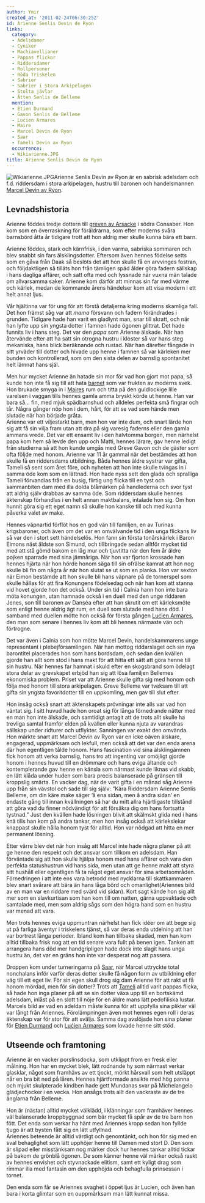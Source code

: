```yaml
---
author: Ymir
created_at: '2011-02-24T06:30:25Z'
id: Arienne Senlis Devin de Ryon
links:
  category:
  - Adelsdamer
  - Cyniker
  - Machiavellianer
  - Pappas flickor
  - Riddersdamer
  - Rollpersoner
  - Röda Triskelen
  - Sabrier
  - Sabrier i Stora Arkipelagen
  - Stolta jävlar
  - Ätten Senlis de Belleme
  mention:
  - Etien Durmand
  - Gavon Senlis de Belleme
  - Luċien Armares
  - Maire
  - Marcel Devin de Ryon
  - Saar
  - Tameli Devin av Ryon
  occurrence:
  - Wikiarienne.JPG
title: Arienne Senlis Devin de Ryon
---
```


![][1]Arienne Senlis Devin av Ryon är en sabrisk adelsdam och f.d. riddersdam i stora arkipelagen,
hustru till baronen och handelsmannen [Marcel Devin av Ryon].

Levnadshistoria
---------------

Arienne föddes tredje dottern till [greven av Arsacke] i södra Consaber. Hon kom som en överraskning
för föräldrarna, som efter moderns svåra barnsbörd åtta år tidigare trott att hon aldrig mer skulle
kunna bära ett barn.

Arienne föddes, stark och kärnfrisk, i den varma, sabriska sommaren och blev snabbt sin fars
älsklingsdotter. Eftersom även hennes födelse setts som en gåva från Daak så beslöts det att hon
skulle få en arvvinges fostran, och följdaktligen så tilläts hon från tämligen späd ålder göra
fadern sällskap i hans dagliga affärer, och satt ofta med och lyssnade när vuxna män talade om
allvarsamma saker. Arienne kom därför att minnas sin far med värme och kärlek, medan de kommande
årens händelser kom att visa modern i ett helt annat ljus.

Vår hjältinna var för ung för att förstå detaljerna kring moderns skamliga fall. Det hon främst såg
var att *mama* försvann och fadern förändrades i grunden. Tidigare hade han varit en gladlynt man,
snar till skratt, och när han lyfte upp sin yngsta dotter i famnen hade ögonen glittrat. Det hade
funnits liv i hans steg. Det var den *papa* som Arienne älskade. När han återvände efter att ha satt
sin otrogna hustru i kloster så var hans steg mekaniska, hans blick beräknande och rustad. När han
därefter fångade in sitt yrväder till dotter och hivade upp henne i famnen så var kärleken mer
bunden och kontrollerad, som om den sista delen av barnslig spontanitet helt lämnat hans själ.

Men hur mycket Arienne än hatade sin mor för vad hon gjort mot papa, så kunde hon inte få sig till
att hata [barnet] som var frukten av moderns svek. Hon brukade smyga in i [Maires] rum och titta på
den guldlockige lille varelsen i vaggan tills hennes gamla amma bryskt körde ut henne. Han var bara
så... fin, med mjuk spädbarnshud och alldeles perfekta små fingrar och tår. Några gånger nöp hon i
dem, hårt, för att se vad som hände men slutade när han började gråta.\
Arienne var ett viljestarkt barn, men hon var inte dum, och snart lärde hon sig att få sin vilja
fram utan att dra på sig varesig faderns eller den gamla ammans vrede. Det var ett ensamt liv i den
halvtomma borgen, men närhelst papa kom hem så levde den upp och Matti, hennes lärare, gav henne
ledigt från studierna så att hon kunde umgås med Greve Gavon och de gäster som ofta följde med
honom. Arienne var 11 år gammal när det bestämdes att hon skulle få en riddersdams utbildning. Båda
hennes äldre systrar var gifta, Tameli så sent som året före, och nyheten att hon inte skulle
tvingas in i samma öde kom som en lättnad. Hon hade nyss sett den glada och spralliga Tameli
förvandlas från en busig, flirtig ung flicka till en tyst och sammanbiten dam med illa dolda
blåmärken på handlederna och svor tyst att aldrig själv drabbas av samma öde. Som riddersdam skulle
hennes äktenskap förhandlas i en helt annan maktbalans, intalade hon sig. Om hon hunnit göra sig ett
eget namn så skulle hon kanske till och med kunna påverka valet av make.

Hennes väpnartid förflöt hos en god vän till familjen, en av Turinas krigsbaroner, och även om det
var en omvälvande tid i den unga flickans liv så var den i stort sett händelselös. Hon fann sin
första tonårskärlek i Baron Eimons näst äldste son Simund, och tillbringade sedan alltför mycket tid
med att stå gömd bakom en låg mur och tjuvtitta när den fem år äldre pojken sparrade med sina
jämnåriga. När hon var fjorton krossade han hennes hjärta när hon hörde honom säga till sin ofrälse
kamrat att hon nog skulle bli fin om några år när hon slutat se ut som en planka. Hon var sexton när
Eimon bestämde att hon skulle bli hans väpnare på de tornerspel som skulle hållas för att fira
Konungens födelsedag och när han kom att stanna vid hovet gjorde hon det också. Under sin tid i
Calnia hann hon inte bara möta konungen, utan hamnade också i en duell med den unge riddaren Jenes,
son till baronen av Danséa efter att han skrutit om ett kärleksmöte som enligt henne aldrig ägt rum,
en duell som slutade med hans död. I samband med duellen mötte hon också för första gången [Luċien
Armares], den man som senare i hennes liv kom att bli hennes närmaste vän och förtrogne.

Det var även i Calnia som hon mötte Marcel Devin, handelskammarens unge representant i
plebejförsamlingen. När han mottog riddarslaget och sin nya barontitel placerades hon som hans
bordsdam, och sedan den kvällen gjorde han allt som stod i hans makt för att hitta ett sätt att göra
henne till sin hustru. När hennes far hamnat i skuld efter en skogsbrand som ödelagt stora delar av
grevskapet erbjöd han sig att lösa familjen Bellemes ekonomiska problem. Priset var att Arienne
skulle gifta sig med honom och följa med honom till stora arkipelagen. Greve Belleme var tveksam
till att gifta sin yngsta favoritdotter till en uppkomling, men gav till slut efter.

Hon insåg också snart att äktenskapets prövningar inte alls var vad hon väntat sig. I sitt huvud
hade hon oroat sig för långa förnedrande nätter med en man hon inte älskade, och samtidigt antagit
att de trots allt skulle ha trevliga samtal framför elden på kvällen eller kunna njuta av varandras
sällskap under ridturer och utflykter. Sanningen var exakt den omvända. Hon märkte snart att Marcel
Devin av Ryon var en icke oäven älskare, engagerad, uppmärksam och lekfull, men också att det var
den enda arena där hon egentligen tålde honom. Hans fascination vid sina älsklingämnen fick honom
att verka barnslig, hans tro att ingenting var omöjligt gjorde honom i hennes huvud till en drömmare
och hans eviga ältande och kontemplerande gav henne en känsla som närmast kunde liknas vid skabb, en
lätt klåda under huden som bara precis balanserade på gränsen till kroppslig smärta. En vacker dag,
när de varit gifta i en månad såg Arienne upp från sin vävstol och sade till sig själv: ”Kära
Riddersdam Arienne Senlis Belleme, om din käre make säger ’å ena sidan, men å andra sidan’ en
endaste gång till innan kvällningen så har du mitt allra hjärtligaste tillstånd att göra vad du
finner nödvändigt för att försäkra dig om hans fortsatta tystnad.” Just den kvällen hade lösningen
blivit att skälmskt glida ned i hans knä tills han kom på andra tankar, men hon insåg också att
kärlekslekar knappast skulle hålla honom tyst för alltid. Hon var nödgad att hitta en mer permanent
lösning.

Etter värre blev det när hon insåg att Marcel inte hade några planer på att ge henne den respekt och
det ansvar som tillkom en adelsdam. Han förväntade sig att hon skulle hjälpa honom med hans affärer
och vara den perfekta statushustrun vid hans sida, men utan att ge henne makt att styra sitt hushåll
eller egentligen få ta något eget ansvar för sina arbetsområden. Förnedringen i att inte ens vara
betrodd med nycklarna till skattkammaren blev snart svårare att bära än hans låga börd och
omanlighet(Ariennes bild av en man var en riddare med svärd vid sidan). Kort sagt kände hon sig allt
mer som en slavkurtisan som han kom till om natten, gärna uppvaktade och samtalade med, men som
aldrig sågs som den högra hand som en hustru var menad att vara.

Men trots hennes eviga uppmuntran närhelst han fick idéer om att bege sig ut på farliga äventyr i
triskelens tjänst, så var deras enda utdelning att han var bortrest långa perioder. Ibland kom han
tillbaka skadad, men han kom alltid tillbaka frisk nog att en tid senare vara fullt på benen igen.
Tanken att arrangera hans död mer handgripligen hade dock inte slagit hans unga hustru än, det var
en gräns hon inte var desperat nog att passera.

Droppen kom under turneringarna på [Saar], när Marcel uttryckte total nonchalans inför varför deras
dotter skulle få någon form av utbildning eller väg till ett eget liv. För sin egen skull drog sig
dam Arienne för att rakt ut få honom mördad, men för sin dotter? Trots att [Tameli] alltid varit
pappas flicka, så hade hon inga planer på att se sin dotter växa upp till en bortskämd adelsdam,
inlåst på en slott till nöje för en äldre mans lätt pedofiliska lustar. Marcels bild av vad en
adeldam måste kunna för att uppfylla sina plikter väl var långt från Ariennes. Förolämpningen även
mot hennes egen roll i deras äktenskap var för stor för att svälja. Samma dag avslöjade hon sina
planer för [Etien Durmand][barnet] och [Luċien Armares] som lovade henne sitt stöd.

Utseende och framtoning
-----------------------

Arienne är en vacker porslinsdocka, som utklippt from en fresk eller målning. Hon har en mycket
blek, lätt rodnande hy som närmast verkar glasklar, något som framhävs av ett tjockt, mörkt hårsvall
som helt utsläppt når en bra bit ned på låren. Hennes hjärtformade ansikte med hög panna och mjukt
skulpterade kindben hade gett Mundanas svar på Michelangelo glädjechocker i en vecka. Hon ansågs
trots allt den vackraste av de tre änglarna från Belleme.

Hon är (nästan) alltid mycket välklädd, i klänningar som framhäver hennes väl balanserade
kroppbyggnad som bär mycket få spår av de tre barn hon fött. Det enda som verkar ha hänt med
Ariennes kropp sedan hon fyllde tjugo är att bysten fått sig en lätt utfyllnad.\
Ariennes beteende är alltid värdigt och genomtänkt, och hon för sig med en sval behaglighet som lätt
upphöjer henne till Damen med stort D. Den som är slipad eller misstänksam nog märker dock hur
hennes tankar alltid tickar på bakom de grönblå ögonen. De som känner henne väl märker också raskt
av hennes envishet och styvnackade elitism, samt ett kyligt drag som rimmar illa med fantasin om den
upphöjda och behagfulla prinsessan i tornet.

Den enda som får se Ariennes svaghet i öppet ljus är Lucien, och även han bara i korta glimtar som
en ouppmärksam man lätt kunnat missa.

  [1]: Wikiarienne.JPG "Wikiarienne.JPG"
  [Marcel Devin av Ryon]: Marcel_Devin_de_Ryon
  [greven av Arsacke]: Gavon_Senlis_de_Belleme
  [barnet]: Etien_Durmand
  [Maires]: Maire
  [Luċien Armares]: Luċien_Armares
  [Saar]: Saar
  [Tameli]: Tameli_Devin_av_Ryon